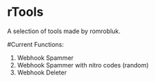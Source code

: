 # rTools
A selection of tools made by romrobluk.

#Current Functions:
1. Webhook Spammer
2. Webhook Spammer with nitro codes (random)
3. Webhook Deleter
